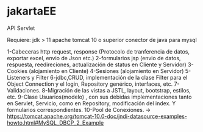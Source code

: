 # jakartaEE
API Servlet

Requiere:
jdk > 11
apache tomcat 10 o superior
conector de java para mysql

1-Cabeceras http request, response (Protocolo de tranferencia de datos, exportar excel, envio de Json etc.)
2-formularios jsp (envio de datos, respuesta, reedireciones, actualización de status en Cliente y Servidor)
3-Cookies (alojamiento en Cliente)
4-Sesiones (alojamiento en Servidor)
5-Listeners y Filter
6-jdbc,CRUD, implementación de la clase Filter para el Object Connection y el login, Repository<T> genérico, interfaces, etc.
7-Validaciones.
8-Migración de las vistas a JSTL, layout, bootstrap, estilos, etc.
9-Clase Usuarios(modelo) , con sus debidas implementaciones tanto en Servlet, Servicio, como en Repository, modificación del index. Y formularios correspondientes.
10-Pool de Conexiones. -> https://tomcat.apache.org/tomcat-10.0-doc/jndi-datasource-examples-howto.html#MySQL_DBCP_2_Example
